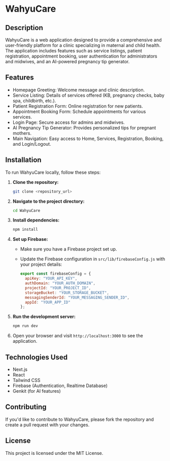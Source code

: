 # WahyuCare

## Description

WahyuCare is a web application designed to provide a comprehensive and user-friendly platform for a clinic specializing in maternal and child health. The application includes features such as service listings, patient registration, appointment booking, user authentication for administrators and midwives, and an AI-powered pregnancy tip generator.

## Features

- Homepage Greeting: Welcome message and clinic description.
- Service Listing: Details of services offered (KB, pregnancy checks, baby spa, childbirth, etc.).
- Patient Registration Form: Online registration for new patients.
- Appointment Booking Form: Schedule appointments for various services.
- Login Page: Secure access for admins and midwives.
- AI Pregnancy Tip Generator: Provides personalized tips for pregnant mothers.
- Main Navigation: Easy access to Home, Services, Registration, Booking, and Login/Logout.

## Installation

To run WahyuCare locally, follow these steps:

1.  **Clone the repository:**

    ```bash
    git clone <repository_url>
    ```

2.  **Navigate to the project directory:**

    ```bash
    cd WahyuCare
    ```

3.  **Install dependencies:**

    ```bash
    npm install
    ```

4.  **Set up Firebase:**

    - Make sure you have a Firebase project set up.
    - Update the Firebase configuration in `src/lib/firebaseConfig.js` with your project details:

      ```javascript
      export const firebaseConfig = {
        apiKey: "YOUR_API_KEY",
        authDomain: "YOUR_AUTH_DOMAIN",
        projectId: "YOUR_PROJECT_ID",
        storageBucket: "YOUR_STORAGE_BUCKET",
        messagingSenderId: "YOUR_MESSAGING_SENDER_ID",
        appId: "YOUR_APP_ID"
      };
      ```

5.  **Run the development server:**

    ```bash
    npm run dev
    ```

6.  Open your browser and visit `http://localhost:3000` to see the application.

## Technologies Used

- Next.js
- React
- Tailwind CSS
- Firebase (Authentication, Realtime Database)
- Genkit (for AI features)

## Contributing

If you'd like to contribute to WahyuCare, please fork the repository and create a pull request with your changes.

## License

This project is licensed under the MIT License.
